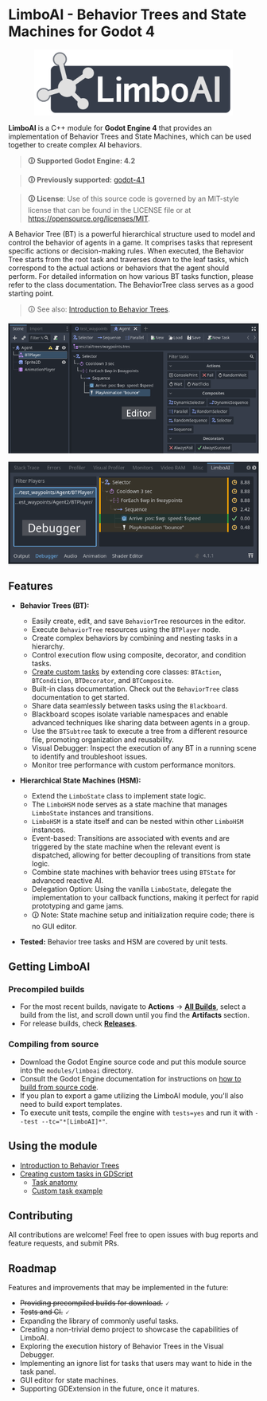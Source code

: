 # LimboAI - Behavior Trees and State Machines for Godot 4

<p align="center">
  <img src="doc/images/logo.svg" width="400" alt="LimboAI logo">
</p>

**LimboAI** is a C++ module for **Godot Engine 4** that provides an implementation of Behavior Trees and State Machines, which can be used together to create complex AI behaviors.

>**🛈 Supported Godot Engine: 4.2**

>**🛈 Previously supported:** [godot-4.1](https://github.com/limbonaut/limboai/tree/godot-4.1)

>**🛈 License**: Use of this source code is governed by an MIT-style license that can be found in the LICENSE file or at https://opensource.org/licenses/MIT.

A Behavior Tree (BT) is a powerful hierarchical structure used to model and control the behavior of agents in a game. It comprises tasks that represent specific actions or decision-making rules. When executed, the Behavior Tree starts from the root task and traverses down to the leaf tasks, which correspond to the actual actions or behaviors that the agent should perform. For detailed information on how various BT tasks function, please refer to the class documentation. The BehaviorTree class serves as a good starting point.

> 🛈 See also: [Introduction to Behavior Trees](./doc/getting-started.md).

![Textured screenshot](doc/images/behavior-tree-editor.png)

![Textured screenshot](doc/images/behavior-tree-debugger.png)

## Features

- **Behavior Trees (BT):**
    - Easily create, edit, and save `BehaviorTree` resources in the editor.
    - Execute `BehaviorTree` resources using the `BTPlayer` node.
    - Create complex behaviors by combining and nesting tasks in a hierarchy.
    - Control execution flow using composite, decorator, and condition tasks.
    - [Create custom tasks](./doc/getting-started.md#creating-custom-tasks-in-gdscript) by extending core classes: `BTAction`, `BTCondition`, `BTDecorator`, and `BTComposite`.
    - Built-in class documentation. Check out the `BehaviorTree` class documentation to get started.
    - Share data seamlessly between tasks using the `Blackboard`.
    - Blackboard scopes isolate variable namespaces and enable advanced techniques like sharing data between agents in a group.
    - Use the `BTSubtree` task to execute a tree from a different resource file, promoting organization and reusability.
    - Visual Debugger: Inspect the execution of any BT in a running scene to identify and troubleshoot issues.
    - Monitor tree performance with custom performance monitors.

- **Hierarchical State Machines (HSM):**
    - Extend the `LimboState` class to implement state logic.
    - The `LimboHSM` node serves as a state machine that manages `LimboState` instances and transitions.
    - `LimboHSM` is a state itself and can be nested within other `LimboHSM` instances.
    - Event-based: Transitions are associated with events and are triggered by the state machine when the relevant event is dispatched, allowing for better decoupling of transitions from state logic.
    - Combine state machines with behavior trees using `BTState` for advanced reactive AI.
    - Delegation Option: Using the vanilla `LimboState`, delegate the implementation to your callback functions, making it perfect for rapid prototyping and game jams.
    - 🛈 Note: State machine setup and initialization require code; there is no GUI editor.

- **Tested:** Behavior tree tasks and HSM are covered by unit tests.

## Getting LimboAI

### Precompiled builds

- For the most recent builds, navigate to **Actions** → [**All Builds**](https://github.com/limbonaut/limboai/actions/workflows/all_builds.yml), select a build from the list, and scroll down until you find the **Artifacts** section.
- For release builds, check [**Releases**](https://github.com/limbonaut/limboai/releases).

### Compiling from source

- Download the Godot Engine source code and put this module source into the `modules/limboai` directory.
- Consult the Godot Engine documentation for instructions on [how to build from source code](https://docs.godotengine.org/en/stable/contributing/development/compiling/index.html).
- If you plan to export a game utilizing the LimboAI module, you'll also need to build export templates.
- To execute unit tests, compile the engine with `tests=yes` and run it with `--test --tc="*[LimboAI]*"`.

## Using the module

<!-- - [Getting Started](./doc/getting-started.md#getting-started) -->
- [Introduction to Behavior Trees](./doc/getting-started.md#introduction-to-behavior-trees)
- [Creating custom tasks in GDScript](./doc/getting-started.md#creating-custom-tasks-in-gdscript)
    - [Task anatomy](./doc/getting-started.md#task-anatomy)
    - [Custom task example](./doc/getting-started.md#custom-task-example)

## Contributing

All contributions are welcome! Feel free to open issues with bug reports and feature requests, and submit PRs.

## Roadmap

Features and improvements that may be implemented in the future:
- ~~Providing precompiled builds for download.~~ 🗸
- ~~Tests and CI.~~ 🗸
- Expanding the library of commonly useful tasks.
- Creating a non-trivial demo project to showcase the capabilities of LimboAI.
- Exploring the execution history of Behavior Trees in the Visual Debugger.
- Implementing an ignore list for tasks that users may want to hide in the task panel.
- GUI editor for state machines.
- Supporting GDExtension in the future, once it matures.

